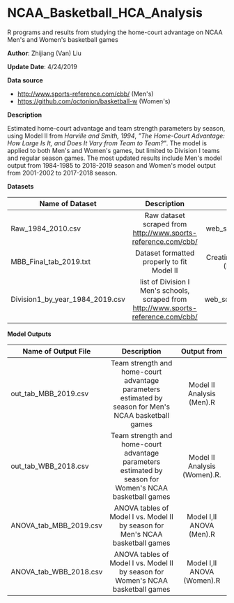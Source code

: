# NCAA_Basketball_HCA_Analysis
R programs and results from studying the home-court advantage on NCAA Men's and Women's basketball games

**Author**: Zhijiang (Van) Liu

**Update Date**: 4/24/2019

**Data source**
* http://www.sports-reference.com/cbb/ (Men's)
* https://github.com/octonion/basketball-w (Women's)

**Description**

Estimated home-court advantage and team strength parameters by season, using Model II from *Harville and Smith, 1994*, *"The Home-Court Advantage: How Large Is It, and Does It Vary from Team to Team?"*. The model is applied to both Men's and Women's games, but limited to Division I teams and regular season games. The most updated results include Men's model output from 1984-1985 to 2018-2019 season and Women's model output from 2001-2002 to 2017-2018 season.

**Datasets**

| Name of Dataset | Description | Output from |
| ------------- |:-------------:|:-------------:|
| Raw_1984_2010.csv               | Raw dataset scraped from http://www.sports-reference.com/cbb/ | web_scrape_cbb_2019.R |
| MBB_Final_tab_2019.txt          | Dataset formatted properly to fit Model II | Creating Master Data Set (Men, 2019).R |
| Division1_by_year_1984_2019.csv | list of Division I Men's schools, scraped from http://www.sports-reference.com/cbb/ | web_scrape_Div1_2019.R |

**Model Outputs**

| Name of Output File | Description | Output from |
| ------------- |:-------------:|:-------------:|
| out_tab_MBB_2019.csv | Team strength and home-court advantage parameters estimated by season for Men's NCAA basketball games | Model II Analysis (Men).R |
| out_tab_WBB_2018.csv | Team strength and home-court advantage parameters estimated by season for Women's NCAA basketball games | Model II Analysis (Women).R.
| ANOVA_tab_MBB_2019.csv | ANOVA tables of Model I vs. Model II by season for Men's NCAA basketball games | Model I,II ANOVA (Men).R |
| ANOVA_tab_WBB_2018.csv | ANOVA tables of Model I vs. Model II by season for Women's NCAA basketball games | Model I,II ANOVA (Women).R | Report_190424.pdf | A summary of home-court advantage yearly trend, Division I team counts and Top 10 teams with the most Top 10 strength measure in a season | |
